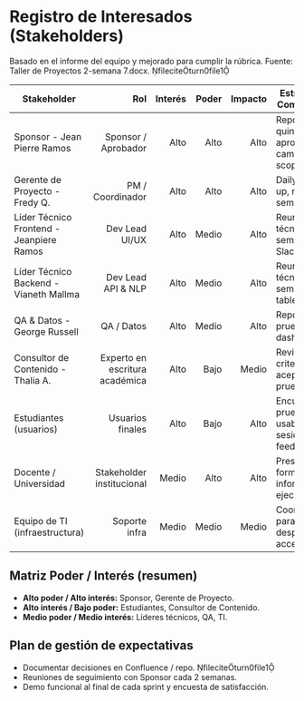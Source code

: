 # Registro de Interesados (Stakeholders)

Basado en el informe del equipo y mejorado para cumplir la rúbrica. Fuente: Taller de Proyectos 2-semana 7.docx. fileciteturn0file1

| Stakeholder | Rol | Interés | Poder | Impacto | Estrategia de Comunicación | Frecuencia |
|---|---:|---:|---:|---:|---|---:|
| Sponsor - Jean Pierre Ramos | Sponsor / Aprobador | Alto | Alto | Alto | Reporte quincenal y aprobación de cambios de scope | Quincenal |
| Gerente de Proyecto - Fredy Q. | PM / Coordinador | Alto | Alto | Alto | Daily stand-up, reportes semanales | Diario / Semanal |
| Líder Técnico Frontend - Jeanpiere Ramos | Dev Lead UI/UX | Alto | Medio | Alto | Reunión técnica semanal, canal Slack | Semanal |
| Líder Técnico Backend - Vianeth Mallma | Dev Lead API & NLP | Alto | Medio | Alto | Reunión técnica semanal, tablero Jira | Semanal |
| QA & Datos - George Russell | QA / Datos | Alto | Medio | Alto | Reportes de pruebas y dashboards | Al final de cada sprint |
| Consultor de Contenido - Thalia A. | Experto en escritura académica | Alto | Bajo | Medio | Revisión de criterios de aceptación y pruebas piloto | Mensual / Según necesidad |
| Estudiantes (usuarios) | Usuarios finales | Alto | Bajo | Alto | Encuestas, pruebas de usabilidad, sesiones de feedback | Durante pilotos |
| Docente / Universidad | Stakeholder institucional | Medio | Alto | Alto | Presentaciones formales, informes ejecutivos | Mensual |
| Equipo de TI (infraestructura) | Soporte infra | Medio | Medio | Medio | Coordinación para despliegue y accesos | Bajo demanda |

## Matriz Poder / Interés (resumen)
- **Alto poder / Alto interés:** Sponsor, Gerente de Proyecto.  
- **Alto interés / Bajo poder:** Estudiantes, Consultor de Contenido.  
- **Medio poder / Medio interés:** Líderes técnicos, QA, TI.

## Plan de gestión de expectativas
- Documentar decisiones en Confluence / repo. fileciteturn0file1  
- Reuniones de seguimiento con Sponsor cada 2 semanas.  
- Demo funcional al final de cada sprint y encuesta de satisfacción.
